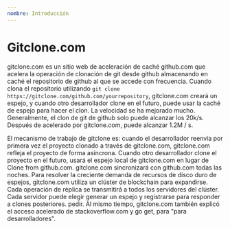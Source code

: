 ```yaml
---
nombre: Introducción
---
```


# Gitclone.com

​gitclone.com es un sitio web de aceleración de caché github.com que acelera la operación de clonación de git desde github almacenando en caché el repositorio de github al que se accede con frecuencia. Cuando clona el repositorio utilizando  `git clone https://gitclone.com/github.com/yourrepository`, gitclone.com creará un espejo, y cuando otro desarrollador clone en el futuro, puede usar la caché de espejo para hacer el clon. La velocidad se ha mejorado mucho. Generalmente, el clon de git de github solo puede alcanzar los 20k/s. Después de acelerado por gitclone.com, puede alcanzar 1.2M / s.

​El mecanismo de trabajo de gitclone es: cuando el desarrollador reenvía por primera vez el proyecto clonado a través de gitclone.com, gitclone.com refleja el proyecto de forma asíncrona. Cuando otro desarrollador clone el proyecto en el futuro, usará el espejo local de gitclone.com en lugar de Clone from github.com. gitclone.com sincronizará con github.com todas las noches. Para resolver la creciente demanda de recursos de disco duro de espejos, gitclone.com utiliza un clúster de blockchain para expandirse. Cada operación de réplica se transmitirá a todos los servidores del clúster. Cada servidor puede elegir generar un espejo y registrarse para responder a clones posteriores. pedir. Al mismo tiempo, gitclone.com también explicó el acceso acelerado de stackoverflow.com y go get, para "para desarrolladores".